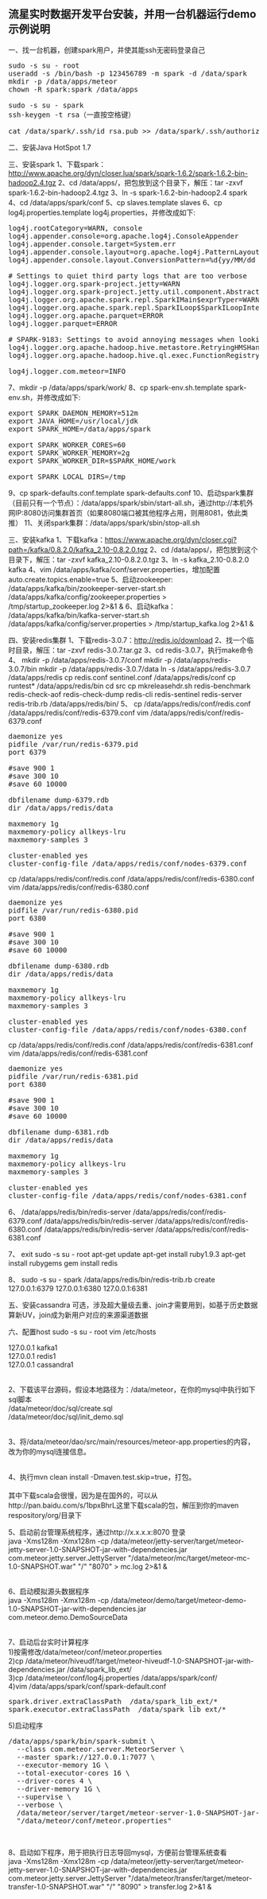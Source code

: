 流星实时数据开发平台安装，并用一台机器运行demo示例说明
-------------
一、找一台机器，创建spark用户，并使其能ssh无密码登录自己
<pre>
sudo -s su - root
useradd -s /bin/bash -p 123456789 -m spark -d /data/spark
mkdir -p /data/apps/meteor
chown -R spark:spark /data/apps

sudo -s su - spark
ssh-keygen -t rsa（一直按空格键）

cat /data/spark/.ssh/id_rsa.pub >> /data/spark/.ssh/authorized_keys
</pre>

二、安装Java HotSpot 1.7

三、安装spark
1、下载spark：http://www.apache.org/dyn/closer.lua/spark/spark-1.6.2/spark-1.6.2-bin-hadoop2.4.tgz
2、cd /data/apps/，把包放到这个目录下，解压：tar -zxvf spark-1.6.2-bin-hadoop2.4.tgz
3、ln -s spark-1.6.2-bin-hadoop2.4 spark
4、cd /data/apps/spark/conf
5、cp slaves.template slaves
6、cp log4j.properties.template log4j.properties，并修改成如下:
<pre>
log4j.rootCategory=WARN, console
log4j.appender.console=org.apache.log4j.ConsoleAppender
log4j.appender.console.target=System.err
log4j.appender.console.layout=org.apache.log4j.PatternLayout
log4j.appender.console.layout.ConversionPattern=%d{yy/MM/dd HH:mm:ss} %p %c{1}: %m%n

# Settings to quiet third party logs that are too verbose
log4j.logger.org.spark-project.jetty=WARN
log4j.logger.org.spark-project.jetty.util.component.AbstractLifeCycle=ERROR
log4j.logger.org.apache.spark.repl.SparkIMain$exprTyper=WARN
log4j.logger.org.apache.spark.repl.SparkILoop$SparkILoopInterpreter=WARN
log4j.logger.org.apache.parquet=ERROR
log4j.logger.parquet=ERROR

# SPARK-9183: Settings to avoid annoying messages when looking up nonexistent UDFs in SparkSQL with Hive support
log4j.logger.org.apache.hadoop.hive.metastore.RetryingHMSHandler=FATAL
log4j.logger.org.apache.hadoop.hive.ql.exec.FunctionRegistry=ERROR

log4j.logger.com.meteor=INFO
</pre>
7、mkdir -p /data/apps/spark/work/
8、cp spark-env.sh.template spark-env.sh，并修改成如下:
<pre>
export SPARK_DAEMON_MEMORY=512m
export JAVA_HOME=/usr/local/jdk
export SPARK_HOME=/data/apps/spark

export SPARK_WORKER_CORES=60
export SPARK_WORKER_MEMORY=2g
export SPARK_WORKER_DIR=$SPARK_HOME/work

export SPARK_LOCAL_DIRS=/tmp
</pre>
9、cp spark-defaults.conf.template spark-defaults.conf
10、启动spark集群（目前只有一个节点）：/data/apps/spark/sbin/start-all.sh，通过http://本机外网IP:8080访问集群首页（如果8080端口被其他程序占用，则用8081，依此类推）
11、关闭spark集群：/data/apps/spark/sbin/stop-all.sh

三、安装kafka
1、下载kafka：https://www.apache.org/dyn/closer.cgi?path=/kafka/0.8.2.0/kafka_2.10-0.8.2.0.tgz
2、cd /data/apps/，把包放到这个目录下，解压：tar -zxvf kafka_2.10-0.8.2.0.tgz
3、ln -s kafka_2.10-0.8.2.0 kafka
4、vim /data/apps/kafka/conf/server.properties，增加配置auto.create.topics.enable=true
5、启动zookeeper:
/data/apps/kafka/bin/zookeeper-server-start.sh /data/apps/kafka/config/zookeeper.properties > /tmp/startup_zookeeper.log 2>&1 &
6、启动kafka：
/data/apps/kafka/bin/kafka-server-start.sh /data/apps/kafka/config/server.properties > /tmp/startup_kafka.log 2>&1 &

四、安装redis集群
1、下载redis-3.0.7：http://redis.io/download
2、找一个临时目录，解压：tar -zxvf redis-3.0.7.tar.gz
3、cd redis-3.0.7，执行make命令
4、
mkdir -p /data/apps/redis-3.0.7/conf 
mkdir -p /data/apps/redis-3.0.7/bin 
mkdir -p /data/apps/redis-3.0.7/data
ln -s /data/apps/redis-3.0.7 /data/apps/redis
cp redis.conf sentinel.conf /data/apps/redis/conf
cp runtest* /data/apps/redis/bin
cd src
cp mkreleasehdr.sh redis-benchmark redis-check-aof redis-check-dump redis-cli redis-sentinel redis-server redis-trib.rb /data/apps/redis/bin/
5、
cp /data/apps/redis/conf/redis.conf /data/apps/redis/conf/redis-6379.conf
vim /data/apps/redis/conf/redis-6379.conf
<pre>
daemonize yes
pidfile /var/run/redis-6379.pid
port 6379

#save 900 1
#save 300 10
#save 60 10000

dbfilename dump-6379.rdb
dir /data/apps/redis/data

maxmemory 1g
maxmemory-policy allkeys-lru
maxmemory-samples 3

cluster-enabled yes
cluster-config-file /data/apps/redis/conf/nodes-6379.conf
</pre>

cp /data/apps/redis/conf/redis.conf /data/apps/redis/conf/redis-6380.conf
vim /data/apps/redis/conf/redis-6380.conf
<pre>
daemonize yes
pidfile /var/run/redis-6380.pid
port 6380

#save 900 1
#save 300 10
#save 60 10000

dbfilename dump-6380.rdb
dir /data/apps/redis/data

maxmemory 1g
maxmemory-policy allkeys-lru
maxmemory-samples 3

cluster-enabled yes
cluster-config-file /data/apps/redis/conf/nodes-6380.conf
</pre>


cp /data/apps/redis/conf/redis.conf /data/apps/redis/conf/redis-6381.conf
vim /data/apps/redis/conf/redis-6381.conf
<pre>
daemonize yes
pidfile /var/run/redis-6381.pid
port 6380

#save 900 1
#save 300 10
#save 60 10000

dbfilename dump-6381.rdb
dir /data/apps/redis/data

maxmemory 1g
maxmemory-policy allkeys-lru
maxmemory-samples 3

cluster-enabled yes
cluster-config-file /data/apps/redis/conf/nodes-6381.conf
</pre>

6、
/data/apps/redis/bin/redis-server /data/apps/redis/conf/redis-6379.conf
/data/apps/redis/bin/redis-server /data/apps/redis/conf/redis-6380.conf
/data/apps/redis/bin/redis-server /data/apps/redis/conf/redis-6381.conf

7、
exit
sudo -s su - root
apt-get update
apt-get install ruby1.9.3
apt-get install rubygems
gem install redis

8、
sudo -s su - spark
/data/apps/redis/bin/redis-trib.rb create 127.0.0.1:6379 127.0.0.1:6380 127.0.0.1:6381

五、安装cassandra
可选，涉及超大量级去重、join才需要用到，如基于历史数据算新UV，join成为新用户对应的来源渠道数据

六、配置host
sudo -s su - root
vim /etc/hosts

127.0.0.1 kafka1<br />
127.0.0.1 redis1<br />
127.0.0.1 cassandra1<br /><br />

2、下载该平台源码，假设本地路径为：/data/meteor，在你的mysql中执行如下sql脚本<br />
/data/meteor/doc/sql/create.sql<br />
/data/meteor/doc/sql/init_demo.sql<br /><br />

3、将/data/meteor/dao/src/main/resources/meteor-app.properties的内容，改为你的mysql连接信息。<br /><br />

4、执行mvn clean install -Dmaven.test.skip=true，打包。<br /><br />
其中下载scala会很慢，因为是在国外的，可以从http://pan.baidu.com/s/1bpxBhrL这里下载scala的包，解压到你的maven respository/org/目录下

5、启动前台管理系统程序，通过http://x.x.x.x:8070 登录<br />
java -Xms128m -Xmx128m -cp /data/meteor/jetty-server/target/meteor-jetty-server-1.0-SNAPSHOT-jar-with-dependencies.jar com.meteor.jetty.server.JettyServer "/data/meteor/mc/target/meteor-mc-1.0-SNAPSHOT.war" "/" "8070" > mc.log 2>&1 & <br /><br />

6、启动模拟源头数据程序<br />
java -Xms128m -Xmx128m -cp /data/meteor/demo/target/meteor-demo-1.0-SNAPSHOT-jar-with-dependencies.jar com.meteor.demo.DemoSourceData <br /><br />

7、启动后台实时计算程序<br />
1)按需修改/data/meteor/conf/meteor.properties<br />
2)cp /data/meteor/hiveudf/target/meteor-hiveudf-1.0-SNAPSHOT-jar-with-dependencies.jar /data/spark_lib_ext/<br />
3)cp /data/meteor/conf/log4j.properties /data/apps/spark/conf/<br />
4)vim /data/apps/spark/conf/spark-default.conf<br />
<pre>
spark.driver.extraClassPath  /data/spark_lib_ext/*
spark.executor.extraClassPath  /data/spark_lib_ext/*
</pre>
5)启动程序
<pre>
/data/apps/spark/bin/spark-submit \
  --class com.meteor.server.MeteorServer \
  --master spark://127.0.0.1:7077 \
  --executor-memory 1G \
  --total-executor-cores 16 \
  --driver-cores 4 \
  --driver-memory 1G \
  --supervise \
  --verbose \
  /data/meteor/server/target/meteor-server-1.0-SNAPSHOT-jar-with-dependencies.jar \
  "/data/meteor/conf/meteor.properties"
</pre>
<br />

8、启动如下程序，用于把执行日志导回mysql，方便前台管理系统查看<br />
java -Xms128m -Xmx128m -cp /data/meteor/jetty-server/target/meteor-jetty-server-1.0-SNAPSHOT-jar-with-dependencies.jar com.meteor.jetty.server.JettyServer "/data/meteor/transfer/target/meteor-transfer-1.0-SNAPSHOT.war" "/" "8090" > transfer.log 2>&1 & <br /><br />










